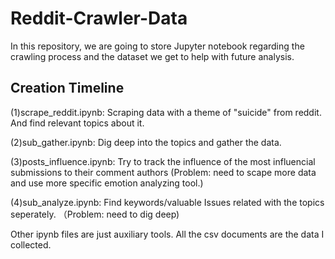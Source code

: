 # Reddit-Crawler-Data
In this repository, we are going to store Jupyter notebook regarding the crawling process and the dataset we get to help with future analysis.  
## Creation Timeline 
(1)scrape_reddit.ipynb: Scraping data with a theme of "suicide" from reddit. And find relevant topics about it.

(2)sub_gather.ipynb: Dig deep into the topics and gather the data.   

(3)posts_influence.ipynb: Try to track the influence of the most influencial submissions to their comment authors (Problem: need to scape more data and use more specific emotion analyzing tool.)   

(4)sub_analyze.ipynb: Find keywords/valuable Issues related with the topics seperately. （Problem: need to dig deep) 

Other ipynb files are just auxiliary tools.
All the csv documents are the data I collected.
